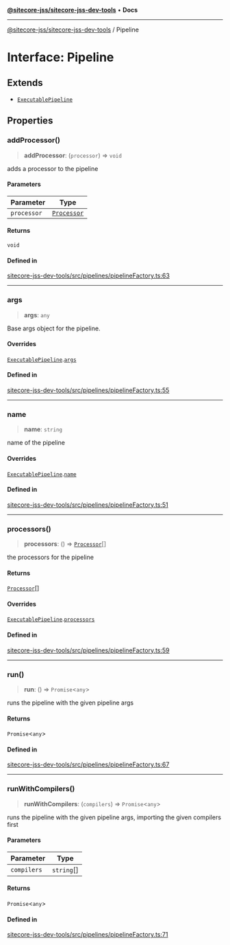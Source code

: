 [**@sitecore-jss/sitecore-jss-dev-tools**](../README.md) • **Docs**

***

[@sitecore-jss/sitecore-jss-dev-tools](../README.md) / Pipeline

# Interface: Pipeline

## Extends

- [`ExecutablePipeline`](ExecutablePipeline.md)

## Properties

### addProcessor()

> **addProcessor**: (`processor`) => `void`

adds a processor to the pipeline

#### Parameters

| Parameter | Type |
| ------ | ------ |
| `processor` | [`Processor`](Processor.md) |

#### Returns

`void`

#### Defined in

[sitecore-jss-dev-tools/src/pipelines/pipelineFactory.ts:63](https://github.com/Sitecore/jss/blob/af24dc733f2da542fbd685fe19113cb44a99f6ba/packages/sitecore-jss-dev-tools/src/pipelines/pipelineFactory.ts#L63)

***

### args

> **args**: `any`

Base args object for the pipeline.

#### Overrides

[`ExecutablePipeline`](ExecutablePipeline.md).[`args`](ExecutablePipeline.md#args)

#### Defined in

[sitecore-jss-dev-tools/src/pipelines/pipelineFactory.ts:55](https://github.com/Sitecore/jss/blob/af24dc733f2da542fbd685fe19113cb44a99f6ba/packages/sitecore-jss-dev-tools/src/pipelines/pipelineFactory.ts#L55)

***

### name

> **name**: `string`

name of the pipeline

#### Overrides

[`ExecutablePipeline`](ExecutablePipeline.md).[`name`](ExecutablePipeline.md#name)

#### Defined in

[sitecore-jss-dev-tools/src/pipelines/pipelineFactory.ts:51](https://github.com/Sitecore/jss/blob/af24dc733f2da542fbd685fe19113cb44a99f6ba/packages/sitecore-jss-dev-tools/src/pipelines/pipelineFactory.ts#L51)

***

### processors()

> **processors**: () => [`Processor`](Processor.md)[]

the processors for the pipeline

#### Returns

[`Processor`](Processor.md)[]

#### Overrides

[`ExecutablePipeline`](ExecutablePipeline.md).[`processors`](ExecutablePipeline.md#processors)

#### Defined in

[sitecore-jss-dev-tools/src/pipelines/pipelineFactory.ts:59](https://github.com/Sitecore/jss/blob/af24dc733f2da542fbd685fe19113cb44a99f6ba/packages/sitecore-jss-dev-tools/src/pipelines/pipelineFactory.ts#L59)

***

### run()

> **run**: () => `Promise`\<`any`\>

runs the pipeline with the given pipeline args

#### Returns

`Promise`\<`any`\>

#### Defined in

[sitecore-jss-dev-tools/src/pipelines/pipelineFactory.ts:67](https://github.com/Sitecore/jss/blob/af24dc733f2da542fbd685fe19113cb44a99f6ba/packages/sitecore-jss-dev-tools/src/pipelines/pipelineFactory.ts#L67)

***

### runWithCompilers()

> **runWithCompilers**: (`compilers`) => `Promise`\<`any`\>

runs the pipeline with the given pipeline args, importing the given compilers first

#### Parameters

| Parameter | Type |
| ------ | ------ |
| `compilers` | `string`[] |

#### Returns

`Promise`\<`any`\>

#### Defined in

[sitecore-jss-dev-tools/src/pipelines/pipelineFactory.ts:71](https://github.com/Sitecore/jss/blob/af24dc733f2da542fbd685fe19113cb44a99f6ba/packages/sitecore-jss-dev-tools/src/pipelines/pipelineFactory.ts#L71)
